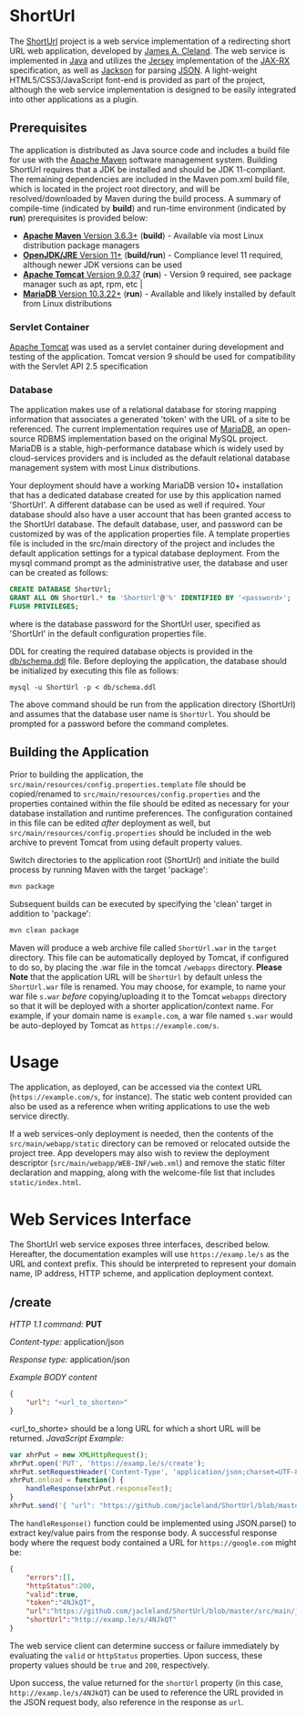 ShortUrl
========
The [ShortUrl](https://github.com/jacleland/ShortUrl) project is a web service implementation of a redirecting short URL web application, developed by [James A. Cleland](mailto:jcleland@jamescleland.com). The web service is implemented in [Java](https://openjdk.java.net/) and utilizes the [Jersey](https://eclipse-ee4j.github.io/jersey/) implementation of the [JAX-RX](https://github.com/jax-rs) specification, as well as [Jackson](https://github.com/FasterXML/jackson) for parsing [JSON](https://www.json.org/json-en.html). A light-weight HTML5/CSS3/JavaScript font-end is provided as part of the project, although the web service implementation is designed to be easily integrated into other applications as a plugin.


## Prerequisites
The application is distributed as Java source code and includes a build file for use with the [Apache Maven](https://maven.apache.org/) software management system. Building ShortUrl requires that a JDK be installed and should be JDK 11-compliant. The remaining dependencies are included in the Maven pom.xml build file, which is located in the project root directory, and will be resolved/downloaded by Maven during the build process. A summary of compile-time (indicated by **build**) and run-time environment (indicated by **run**) prerequisites is provided below:

* [**Apache Maven** Version 3.6.3+](apache-maven-3.6.3-bin.tar.gz) (**build**)  - Available via most Linux distribution package managers
* [**OpenJDK/JRE** Version 11+](https://openjdk.java.net/) (**build/run**) - Compliance level 11 required, although newer JDK versions can be used
* [**Apache Tomcat** Version 9.0.37](https://tomcat.apache.org/download-90.cgi)  (**run**) - Version 9 required, see package manager such as apt, rpm, etc |
* [**MariaDB** Version 10.3.22+](https://mariadb.org/) (**run**) - Available and likely installed by default from Linux distributions

### Servlet Container
[Apache Tomcat](http://tomcat.apache.org/) was used as a servlet container during development and testing of the application. Tomcat version 9 should be used for compatibility with the Servlet API 2.5 specification

### Database
The application makes use of a relational database for storing mapping information that associates a generated 'token' with the URL of a site to be referenced. The current implementation requires use of [MariaDB](https://mariadb.org/), an open-source RDBMS implementation based on the original MySQL project. MariaDB is a stable, high-performance database which is widely used by cloud-services providers and is included as the default relational database management system with most Linux distributions.

Your deployment should have a working MariaDB version 10+ installation that has a dedicated database created for use by this application named 'ShortUrl'. A different database can be used as well if required. Your database should also have a user account that has been granted access to the ShortUrl database. The default database, user, and password can be customized by was of the application properties file. A template properties file is included in the src/main directory of the project and includes the default application settings for a typical database deployment. From the mysql command prompt as the administrative user, the database and user can be created as follows:

```sql
CREATE DATABASE ShortUrl;
GRANT ALL ON ShortUrl.* to 'ShortUrl'@'%' IDENTIFIED BY '<password>';
FLUSH PRIVILEGES;
```
where <password> is the database password for the ShortUrl user, specified as 'ShortUrl' in the default configuration properties file.

DDL for creating the required database objects is provided in the [db/schema.ddl](https://github.com/jacleland/ShortUrl/blob/master/db/schema.ddl) file. Before deploying the application, the database should be initialized by executing this file as follows:

```
mysql -u ShortUrl -p < db/schema.ddl
```
The above command should be run from the application directory (ShortUrl) and assumes that the database user name is `ShortUrl`. You should be prompted for a password before the command completes.

## Building the Application
Prior to building the application, the `src/main/resources/config.properties.template` file should be copied/renamed to `src/main/resources/config.properties` and the properties contained within the file should be edited as necessary for your database installation and runtime preferences. The configuration contained in this file can be edited *after* deployment as well, but `src/main/resources/config.properties` should be included in the web archive to prevent Tomcat from using default property values.

Switch directories to the application root (ShortUrl) and initiate the build process by running Maven with the target 'package':

```bash
mvn package
```
Subsequent builds can be executed by specifying the 'clean' target in addition to 'package':

```bash
mvn clean package
```
Maven will produce a web archive file called `ShortUrl.war` in the `target` directory. This file can be automatically deployed by Tomcat, if configured to do so, by placing the .war file in the tomcat `/webapps` directory. **Please Note** that the application URL will be `ShortUrl` by default unless the `ShortUrl.war` file is renamed. You may choose, for example, to name your war file `s.war` *before* copying/uploading it to the Tomcat `webapps` directory so that it will be deployed with a shorter application/context name. For example, if your domain name is `example.com`, a war file named `s.war` would be auto-deployed by Tomcat as `https://example.com/s`.

# Usage
The application, as deployed, can be accessed via the context URL (`https://example.com/s`, for instance). The static web content provided can also be used as a reference when writing applications to use the web service directly. 

If a web services-only deployment is needed, then the contents of the `src/main/webapp/static` directory can be removed or relocated outside the project tree. App developers may also wish to review the deployment descriptor (`src/main/webapp/WEB-INF/web.xml`) and remove the static filter declaration and mapping, along with the welcome-file list that includes `static/index.html`.

# Web Services Interface
The ShortUrl web service exposes three interfaces, described below. Hereafter, the documentation examples will use `https://examp.le/s` as the URL and context prefix. This should be interpreted to represent your domain name, IP address, HTTP scheme, and application deployment context.

## /create
*HTTP 1.1 command:* **PUT** 

*Content-type:* application/json

*Response type:* application/json

*Example BODY content*

```json
{
	"url": "<url_to_shorten>"
}
```
<url_to_shorte> should be a long URL for which a short URL will be returned. 
*JavaScript Example:*

```javascript
var xhrPut = new XMLHttpRequest();
xhrPut.open('PUT', 'https://examp.le/s/create');
xhrPut.setRequestHeader('Content-Type', 'application/json;charset=UTF-8');
xhrPut.onload = function() {
	handleResponse(xhrPut.responseText);
}
xhrPut.send('{ "url": "https://github.com/jacleland/ShortUrl/blob/master/src/main/java/com/jamescleland/webservices/ShortUrl/servlet/UrlService.java" }');
```
The `handleResponse()` function could be implemented using JSON.parse() to extract key/value pairs from the response body. A successful response body where the request body contained a URL for `https://google.com` might be:

```json
{
	"errors":[],
	"httpStatus":200,
	"valid":true,
	"token":"4NJkQT",
	"url":"https://github.com/jacleland/ShortUrl/blob/master/src/main/java/com/jamescleland/webservices/ShortUrl/servlet/UrlService.java",
	"shortUrl":"http://examp.le/s/4NJkQT"
}
```
The web service client can determine success or failure immediately by evaluating the `valid` or `httpStatus` properties. Upon success, these property values should be `true` and `200`, respectively.

Upon success, the value returned for the `shortUrl` property (in this case, `http://examp.le/s/4NJkQT`) can be used to reference the URL provided in the JSON request body, also reference in the response as `url`.

